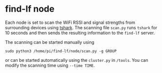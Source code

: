 # find-lf node

Each node is set to scan the WiFi RSSI and signal strengths from surrounding devices using [tshark](https://www.wireshark.org/docs/man-pages/tshark.html). The scanning file `scan.py` runs `tshark` for 10 seconds and then sends the resulting information to the `find-lf` server.

The scanning can be started manually using 

```
sudo python3 /home/pi/find-lf/node/scan.py -g GROUP
```

or can be started automatically using the `cluster.py` in `/tools`. You can modify the scanning time using `--time TIME`.
